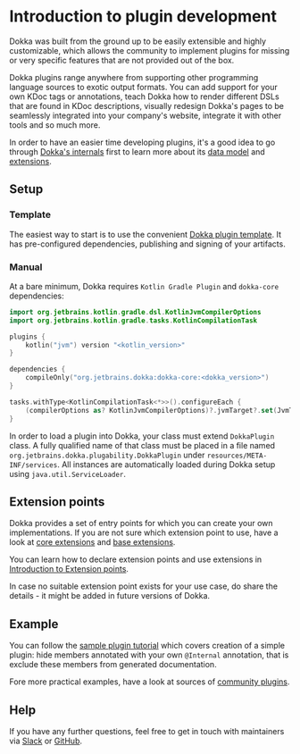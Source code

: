 # Introduction to plugin development

Dokka was built from the ground up to be easily extensible and highly customizable, which allows the community to 
implement plugins for missing or very specific features that are not provided out of the box.

Dokka plugins range anywhere from supporting other programming language sources to exotic output formats. You can add 
support for your own KDoc tags or annotations, teach Dokka how to render different DSLs that are found in KDoc 
descriptions, visually redesign Dokka's pages to be seamlessly integrated into your company's website, integrate 
it with other tools and so much more.

In order to have an easier time developing plugins, it's a good idea to go through
[Dokka's internals](../architecture/architecture_overview.md) first to learn more about its
[data model](../architecture/data_model/documentables.md) and 
[extensions](../architecture/extension_points/introduction.md).

## Setup

### Template 

The easiest way to start is to use the convenient [Dokka plugin template](https://github.com/Kotlin/dokka-plugin-template).
It has pre-configured dependencies, publishing and signing of your artifacts.

### Manual

At a bare minimum, Dokka requires `Kotlin Gradle Plugin` and `dokka-core` dependencies:

```kotlin
import org.jetbrains.kotlin.gradle.dsl.KotlinJvmCompilerOptions
import org.jetbrains.kotlin.gradle.tasks.KotlinCompilationTask

plugins {
    kotlin("jvm") version "<kotlin_version>"
}

dependencies {
    compileOnly("org.jetbrains.dokka:dokka-core:<dokka_version>")
}

tasks.withType<KotlinCompilationTask<*>>().configureEach {
    (compilerOptions as? KotlinJvmCompilerOptions)?.jvmTarget?.set(JvmTarget.JVM_1_8)
}
```

In order to load a plugin into Dokka, your class must extend `DokkaPlugin` class. A fully qualified name of that class
must be placed in a file named `org.jetbrains.dokka.plugability.DokkaPlugin` under `resources/META-INF/services`. 
All instances are automatically loaded during Dokka setup using `java.util.ServiceLoader`.

## Extension points 

Dokka provides a set of entry points for which you can create your own implementations. If you are not sure which
extension point to use, have a look at [core extensions](../architecture/extension_points/core_extensions.md) and
[base extensions](../architecture/extension_points/base_extensions.md).

You can learn how to declare extension points and use extensions in
[Introduction to Extension points](../architecture/extension_points/introduction.md).

In case no suitable extension point exists for your use case, do share the details - it might be added in future
versions of Dokka.

## Example

You can follow the [sample plugin tutorial](sample-plugin-tutorial.md) which covers creation of a simple plugin: hide members
annotated with your own `@Internal` annotation, that is exclude these members from generated documentation.

Fore more practical examples, have a look at sources of 
[community plugins](https://kotlinlang.org/docs/dokka-plugins.html#notable-plugins).

## Help

If you have any further questions, feel free to get in touch with maintainers via [Slack](../../community/slack.md) or
[GitHub](https://github.com/kotlin/dokka).
